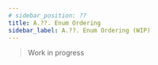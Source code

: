 ```yaml
---
# sidebar_position: ??
title: A.??. Enum Ordering
sidebar_label: A.??. Enum Ordering (WIP)
---
```


> Work in progress
